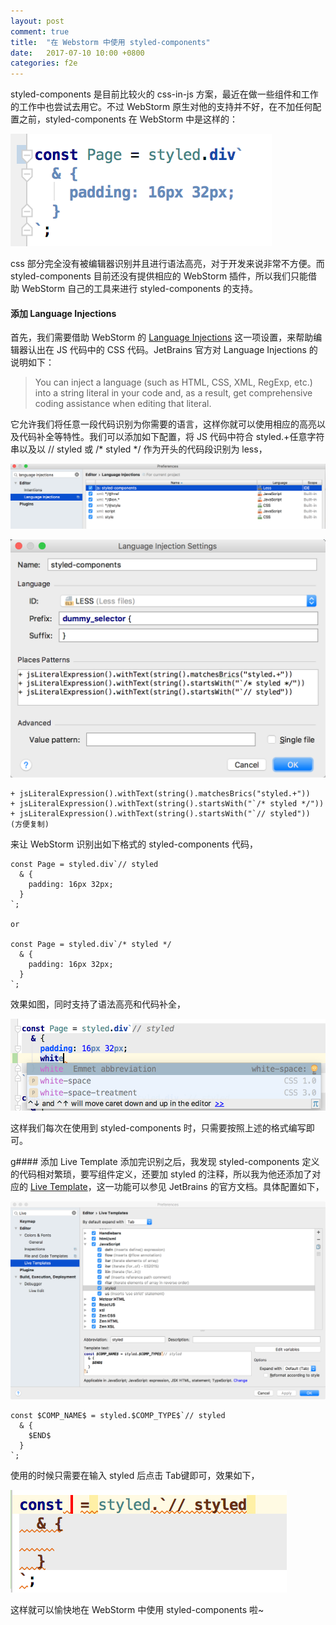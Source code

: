 ```yaml
---
layout: post
comment: true
title:  "在 Webstorm 中使用 styled-components"
date:   2017-07-10 10:00 +0800
categories: f2e
---
```


styled-components 是目前比较火的 css-in-js 方案，最近在做一些组件和工作的工作中也尝试去用它。不过 WebStorm 原生对他的支持并不好，在不加任何配置之前，styled-components 在 WebStorm 中是这样的：

![](/assets/images/2017-07-10-1.png)

css 部分完全没有被编辑器识别并且进行语法高亮，对于开发来说非常不方便。而 styled-components 目前还没有提供相应的 WebStorm 插件，所以我们只能借助 WebStorm 自己的工具来进行 styled-components 的支持。

#### 添加 Language Injections
首先，我们需要借助 WebStorm 的 [Language Injections] 这一项设置，来帮助编辑器认出在 JS 代码中的 CSS 代码。JetBrains 官方对 Language Injections 的说明如下：

> You can inject a language (such as HTML, CSS, XML, RegExp, etc.) into a string literal in your code and, as a result, get comprehensive coding assistance when editing that literal.

它允许我们将任意一段代码识别为你需要的语言，这样你就可以使用相应的高亮以及代码补全等特性。我们可以添加如下配置，将 JS 代码中符合 styled.+任意字符串以及以 // styled 或 /* styled */ 作为开头的代码段识别为 less，

![](/assets/images/2017-07-10-2.png)

![](/assets/images/2017-07-10-3.png)

```
+ jsLiteralExpression().withText(string().matchesBrics("styled.+"))
+ jsLiteralExpression().withText(string().startsWith("`/* styled */"))
+ jsLiteralExpression().withText(string().startsWith("`// styled"))
(方便复制)
```
来让 WebStorm 识别出如下格式的 styled-components 代码，

```
const Page = styled.div`// styled
  & {
    padding: 16px 32px;
  }
`;

or

const Page = styled.div`/* styled */
  & {
    padding: 16px 32px;
  }
`;
```
效果如图，同时支持了语法高亮和代码补全，

![](/assets/images/2017-07-10-4.png)

这样我们每次在使用到 styled-components 时，只需要按照上述的格式编写即可。

g#### 添加 Live Template
添加完识别之后，我发现 styled-components 定义的代码相对繁琐，要写组件定义，还要加 styled 的注释，所以我为他还添加了对应的 [Live Template]，这一功能可以参见 JetBrains 的官方文档。具体配置如下，

![](/assets/images/2017-07-10-5.png)

```
const $COMP_NAME$ = styled.$COMP_TYPE$`// styled
  & {
    $END$
  }
`;
```

使用的时候只需要在输入 styled 后点击 Tab键即可，效果如下，

![](/assets/images/2017-07-10-6.png)

这样就可以愉快地在 WebStorm 中使用 styled-components 啦~

[Language Injections]: https://www.jetbrains.com/help/webstorm/2017.1/using-language-injections.html  "Language Injections"
[Live Template]: https://www.jetbrains.com/help/webstorm/2017.1/live-templates-2.html  "Live Template"